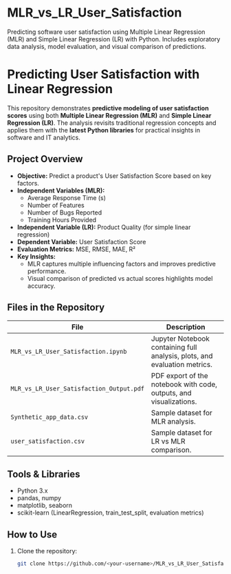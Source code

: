 # MLR_vs_LR_User_Satisfaction
Predicting software user satisfaction using Multiple Linear Regression (MLR) and Simple Linear Regression (LR) with Python. Includes exploratory data analysis, model evaluation, and visual comparison of predictions.


# Predicting User Satisfaction with Linear Regression

This repository demonstrates **predictive modeling of user satisfaction scores** using both **Multiple Linear Regression (MLR)** and **Simple Linear Regression (LR)**. The analysis revisits traditional regression concepts and applies them with the **latest Python libraries** for practical insights in software and IT analytics.

## Project Overview

- **Objective:** Predict a product's User Satisfaction Score based on key factors.
- **Independent Variables (MLR):**
  - Average Response Time (s)
  - Number of Features
  - Number of Bugs Reported
  - Training Hours Provided
- **Independent Variable (LR):** Product Quality (for simple linear regression)
- **Dependent Variable:** User Satisfaction Score
- **Evaluation Metrics:** MSE, RMSE, MAE, R²
- **Key Insights:**
  - MLR captures multiple influencing factors and improves predictive performance.
  - Visual comparison of predicted vs actual scores highlights model accuracy.

## Files in the Repository

| File | Description |
|------|-------------|
| `MLR_vs_LR_User_Satisfaction.ipynb` | Jupyter Notebook containing full analysis, plots, and evaluation metrics. |
| `MLR_vs_LR_User_Satisfaction_Output.pdf` | PDF export of the notebook with code, outputs, and visualizations. |
| `Synthetic_app_data.csv` | Sample dataset for MLR analysis. |
| `user_satisfaction.csv` | Sample dataset for LR vs MLR comparison. |

## Tools & Libraries

- Python 3.x
- pandas, numpy
- matplotlib, seaborn
- scikit-learn (LinearRegression, train_test_split, evaluation metrics)

## How to Use

1. Clone the repository:  
   ```bash
   git clone https://github.com/<your-username>/MLR_vs_LR_User_Satisfaction.git
